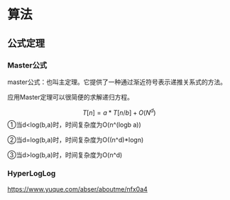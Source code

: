 ---
---
# 算法

## 公式定理

### Master公式

master公式：也叫主定理。它提供了一种通过渐近符号表示递推关系式的方法。

应用Master定理可以很简便的求解递归方程。

$$
T [n] = a*T[n/b] + O (N^d)
$$
①当d<log(b,a)时，时间复杂度为O(n^(logb a))

②当d=log(b,a)时，时间复杂度为O((n^d)*logn)

③当d>log(b,a)时，时间复杂度为O(n^d)

### HyperLogLog

https://www.yuque.com/abser/aboutme/nfx0a4